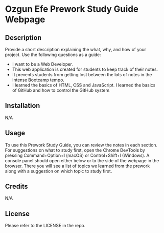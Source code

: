 # Ozgun Efe Prework Study Guide Webpage

## Description

Provide a short description explaining the what, why, and how of your project. Use the following questions as a guide:

- I want to be a Web Developer.
- This web application is created for students to keep track of their notes.
- It prevents students from getting lost between the lots of notes in the intense Bootcamp tempo.
- I learned the basics of HTML, CSS and JavaScript. I learned the basics of GitHub and how to control the GitHub system.

## Installation

N/A

## Usage

To use this Prework Study Guide, you can review the notes in each section. For suggestions on what to study first, open the Chrome DevTools by pressing Command+Option+I (macOS) or Control+Shift+I (Windows). A console panel should open either below or to the side of the webpage in the browser. There you will see a list of topics we learned from the prework along with a suggestion on which topic to study first.


## Credits

N/A

## License

Please refer to the LICENSE in the repo.

